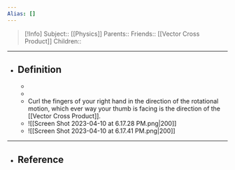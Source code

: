 ```yaml
---
Alias: []
---
```

> [!Info]
> Subject:: [[Physics]]
> Parents:: 
> Friends:: [[Vector Cross Product]]
> Children:: 
---
- ## Definition
	- 
	- 
	- Curl the fingers of your right hand in the direction of the rotational motion, which ever way your thumb is facing is the direction of the [[Vector Cross Product]].
	- ![[Screen Shot 2023-04-10 at 6.17.28 PM.png|200]]
	- ![[Screen Shot 2023-04-10 at 6.17.41 PM.png|200]]
---
- ## Reference